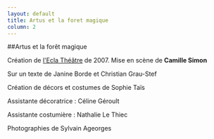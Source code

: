 ```yaml
---
layout: default
title: Artus et la foret magique
column: 2
---
```

<script type="text/javascript">
window.addEvent('load', function() {
    var imgs = [];
    imgs.push({file: 'elda1.jpg', title: '', desc: '', url: '#'});
    imgs.push({file: 'elda2.jpg', title: '', desc: '', url: '#'});
    imgs.push({file: 'elda3.jpg', title: '', desc: '', url: '#'});
    imgs.push({file: 'eldamaquette.jpg', title: '', desc: '', url: '#'});
    imgs.push({file: 'elda4.jpg', title: '', desc: '', url: '#'});
    imgs.push({file: 'elda5.jpg', title: '', desc: '', url: '#'});
    imgs.push({file: 'elda6.jpg', title: '', desc: '', url: '#'});
    var myshow = new Slideshow('slideshow', { 
        type: 'zoom',
        externals: 0,
        showTitleCaption: 1,
        captionHeight: 45,
        width: 300, 
        height: 600, 
        pan: 50,
        zoom: 50,
        loadingDiv: 1,
        resize: true,
        duration: [2000, 9000],
        transition: Fx.Transitions.Expo.easeOut,
        images: imgs, 
        path: '/images/ecla/'
    });

    myshow.caps.h2.setStyles({color: '#fff', fontSize: '13px'});
    myshow.caps.p.setStyles({color: '#ccc', fontSize: '11px'});
});
</script>

##Artus et la forêt magique


Création de [l'Ecla Théâtre](http://www.ecla-theatre.com/) de 2007.
Mise en scène de **Camille Simon**

Sur un texte de Janine Borde et Christian Grau-Stef

Création de décors et costumes de Sophie Taïs

Assistante décoratrice : Céline Géroult

Assistante costumière : Nathalie Le Thiec

Photographies de Sylvain Ageorges
